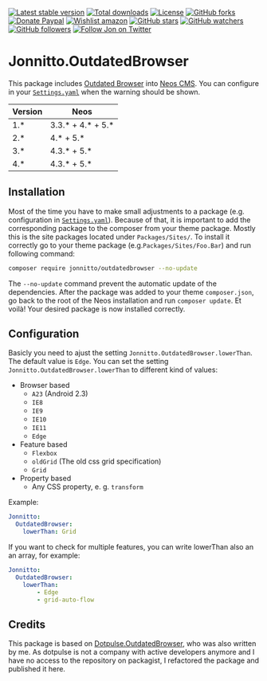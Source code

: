 [![Latest stable version]][packagist] [![Total downloads]][packagist] [![License]][packagist] [![GitHub forks]][fork] [![Donate Paypal]][paypal] [![Wishlist amazon]][amazon] [![GitHub stars]][stargazers] [![GitHub watchers]][subscription] [![GitHub followers]][followers] [![Follow Jon on Twitter]][twitter]

# Jonnitto.OutdatedBrowser

This package includes [Outdated Browser] into [Neos CMS]. You can configure in your [`Settings.yaml`] when the warning should be shown.

| Version | Neos                 |
| ------- | -------------------- |
| 1.\*    | 3.3.\* + 4.\* + 5.\* |
| 2.\*    | 4.\* + 5.\*          |
| 3.\*    | 4.3.\* + 5.\*        |
| 4.\*    | 4.3.\* + 5.\*        |

## Installation

Most of the time you have to make small adjustments to a package (e.g. configuration in [`Settings.yaml`]). Because of that, it is important to add the corresponding package to the composer from your theme package. Mostly this is the site packages located under `Packages/Sites/`. To install it correctly go to your theme package (e.g.`Packages/Sites/Foo.Bar`) and run following command:

```bash
composer require jonnitto/outdatedbrowser --no-update
```

The `--no-update` command prevent the automatic update of the dependencies. After the package was added to your theme `composer.json`, go back to the root of the Neos installation and run `composer update`. Et voilà! Your desired package is now installed correctly.

## Configuration

Basicly you need to ajust the setting `Jonnitto.OutdatedBrowser.lowerThan`. The default value is `Edge`.
You can set the setting `Jonnitto.OutdatedBrowser.lowerThan` to different kind of values:

-   Browser based
    -   `A23` (Android 2.3)
    -   `IE8`
    -   `IE9`
    -   `IE10`
    -   `IE11`
    -   `Edge`
-   Feature based
    -   `Flexbox`
    -   `oldGrid` (The old css grid specification)
    -   `Grid`
-   Property based
    -   Any CSS property, e. g. `transform`

Example:

```yaml
Jonnitto:
  OutdatedBrowser:
    lowerThan: Grid
```

If you want to check for multiple features, you can write lowerThan also an an array, for example:

```yaml
Jonnitto:
  OutdatedBrowser:
    lowerThan:
        - Edge
        - grid-auto-flow
```

## Credits

This package is based on [Dotpulse.OutdatedBrowser], who was also written by me. As dotpulse is not a company with active developers anymore and I have no access to the repository on packagist, I refactored the package and published it here.

[packagist]: https://packagist.org/packages/jonnitto/outdatedbrowser
[latest stable version]: https://poser.pugx.org/jonnitto/outdatedbrowser/v/stable
[total downloads]: https://poser.pugx.org/jonnitto/outdatedbrowser/downloads
[license]: https://poser.pugx.org/jonnitto/outdatedbrowser/license
[github forks]: https://img.shields.io/github/forks/jonnitto/Jonnitto.OutdatedBrowser.svg?style=social&label=Fork
[donate paypal]: https://img.shields.io/badge/Donate-PayPal-yellow.svg
[wishlist amazon]: https://img.shields.io/badge/Wishlist-Amazon-yellow.svg
[amazon]: https://www.amazon.de/hz/wishlist/ls/2WPGORAVYF39B?&sort=default
[paypal]: https://www.paypal.me/Jonnitto/20eur
[github stars]: https://img.shields.io/github/stars/jonnitto/Jonnitto.OutdatedBrowser.svg?style=social&label=Stars
[github watchers]: https://img.shields.io/github/watchers/jonnitto/Jonnitto.OutdatedBrowser.svg?style=social&label=Watch
[github followers]: https://img.shields.io/github/followers/jonnitto.svg?style=social&label=Follow
[follow jon on twitter]: https://img.shields.io/twitter/follow/jonnitto.svg?style=social&label=Follow
[twitter]: https://twitter.com/jonnitto
[fork]: https://github.com/jonnitto/Jonnitto.OutdatedBrowser/fork
[stargazers]: https://github.com/jonnitto/Jonnitto.OutdatedBrowser/stargazers
[subscription]: https://github.com/jonnitto/Jonnitto.OutdatedBrowser/subscription
[followers]: https://github.com/jonnitto/followers
[license]: LICENSE
[outdated browser]: http://outdatedbrowser.com/
[neos cms]: https://www.neos.io
[`settings.yaml`]: Configuration/Settings.yaml
[dotpulse.outdatedbrowser]: https://github.com/dotpulse/Dotpulse.OutdatedBrowser

